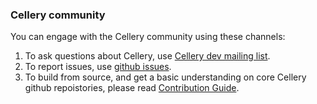 ### Cellery community

You can engage with the Cellery community using these channels:

1. To ask questions about Cellery, use [Cellery dev mailing list](mailto:celler-dev@googlegroup.com).
2. To report issues, use [github issues](https://github.com/wso2-cellery/sdk/issues).
3. To build from source, and get a basic understanding on core Cellery github repoistories, please read [Contribution Guide](../CONTRIBUTING.md).